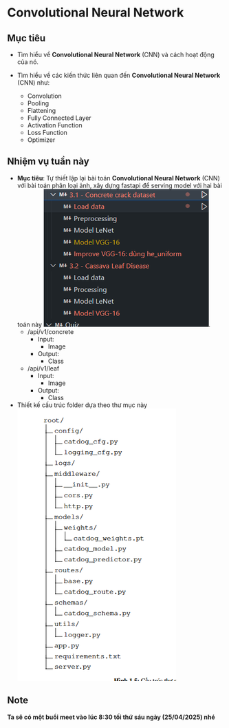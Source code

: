 # Convolutional Neural Network 
## Mục tiêu
- Tìm hiểu về **Convolutional Neural Network** (CNN) và cách hoạt động của nó.

- Tìm hiểu về các kiến thức liên quan đến **Convolutional Neural Network** (CNN) như: 
  - Convolution
  - Pooling
  - Flattening
  - Fully Connected Layer
  - Activation Function
  - Loss Function
  - Optimizer

## Nhiệm vụ tuần này
- **Mục tiêu**: Tự thiết lập lại bài toán **Convolutional Neural Network** (CNN) với bài toán phân loại ảnh, xây dựng fastapi để serving model với hai bài toán này ![alt text](images/image2.png).
    - /api/v1/concrete
        - Input: 
            - Image
        - Output:
            - Class
    - /api/v1/leaf
        - Input: 
            - Image
        - Output:
            - Class
- Thiết kế cấu trúc folder dựa theo thư mục này ![alt text](images/image.png)



## Note
**Ta sẽ có một buổi meet vào lúc 8:30 tối thứ sáu ngày (25/04/2025) nhé**